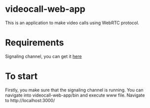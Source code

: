# videocall-web-app

This is an application to make video calls using WebRTC protocol.

# Requirements

Signaling channel, you can get it [here](https://github.com/KarinaRomero/signaling) 

# To start

Firstly, you make sure that the signaling channel is running.
You can navigate into videocall-web-app/bin and execute www file.
Navigate to http://localhost:3000/
